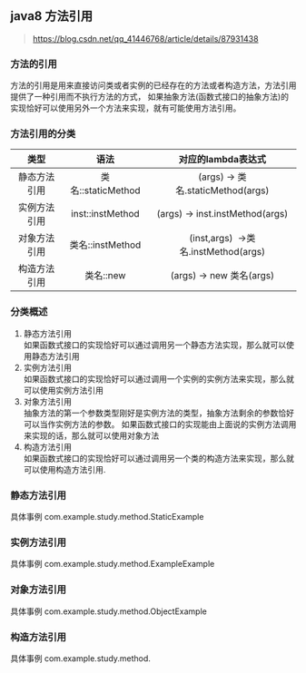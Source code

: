 ## java8 方法引用
> https://blog.csdn.net/qq_41446768/article/details/87931438

### 方法的引用
方法的引用是用来直接访问类或者实例的已经存在的方法或者构造方法，方法引用提供了一种引用而不执行方法的方式，
如果抽象方法(函数式接口的抽象方法)的实现恰好可以使用另外一个方法来实现，就有可能使用方法引用。
### 方法引用的分类
| 类型 | 语法 | 对应的lambda表达式 |
| :---: |:---:| :---:|
| 静态方法引用 | 类名::staticMethod | (args) -> 类名.staticMethod(args) |
| 实例方法引用 | inst::instMethod | (args) -> inst.instMethod(args) |
| 对象方法引用 | 类名::instMethod | (inst,args)  ->类名.instMethod(args) |
| 构造方法引用 | 类名::new | (args) -> new 类名(args) |

### 分类概述
1. 静态方法引用<br>
如果函数式接口的实现恰好可以通过调用另一个静态方法实现，那么就可以使用静态方法引用
2. 实例方法引用<br>
如果函数式接口的实现恰好可以通过调用一个实例的实例方法来实现，那么就可以使用实例方法引用
3. 对象方法引用<br>
抽象方法的第一个参数类型刚好是实例方法的类型，抽象方法剩余的参数恰好可以当作实例方法的参数。
如果函数式接口的实现能由上面说的实例方法调用来实现的话，那么就可以使用对象方法
4. 构造方法引用<br>
如果函数式接口的实现恰好可以通过调用另一个类的构造方法来实现，那么就可以使用构造方法引用.

### 静态方法引用
具体事例 com.example.study.method.StaticExample
### 实例方法引用
具体事例 com.example.study.method.ExampleExample
### 对象方法引用
具体事例 com.example.study.method.ObjectExample
### 构造方法引用
具体事例 com.example.study.method.
























